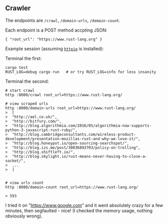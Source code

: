 ## Crawler

The endpoints are `/crawl`, `/domain-urls`, `/domain-count`.

Each endpoint is a POST method accpting JSON:
```
{ "root_url": "https://www.rust-lang.org" }
```

Example session (assuming [`httpie`](https://httpie.org/) is installed):

Terminal the first:
```
cargo test
RUST_LOG=debug cargo run   # or try RUST_LOG=info for less insanity
```

Terminal the second:
```
# start crawl
http :8000/crawl root_url=https://www.rust-lang.org/

# view scraped urls
http :8000/domain-urls root_url=https://www.rust-lang.org/
>  [
>  "http://ael.co.uk/",
>  "http://bitfury.com/",
>  "http://blog.algorithmia.com/2016/05/algorithmia-now-supports-python-3-javascript-rust-ruby/",
>  "http://blog.cambridgeconsultants.com/wireless-product-development/presentation-mozillas-rust-and-why-we-love-it/",
>  "http://blog.honeypot.io/open-sourcing-searchspot/",
>  "http://blog.izs.me/post/30036893703/policy-on-trolling",
>  "http://blog.shiftleft.io/",
>  "http://blog.skylight.io/rust-means-never-having-to-close-a-socket/",
>  ...
>  ]


# view urls count
http :8000/domain-count root_url=https://www.rust-lang.org/

> 593
```

I tried it on "https://www.google.com" and it went absolutely crazy for a few minutes,
then segfaulted - nice! (I checked the memory usage, nothing obviously wrong).
